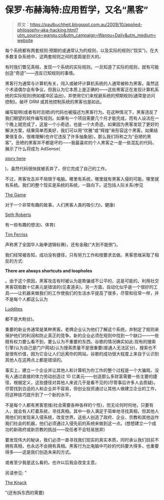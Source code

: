 # 保罗·布赫海特:应用哲学，又名“黑客”

> 原文：<https://paulbuchheit.blogspot.com.au/2009/10/applied-philosophy-aka-hacking.html?utm_source=wanqu.co&utm_campaign=Wanqu+Daily&utm_medium=website>

每个系统都有两套规则:预期的或通常认为的规则，以及实际的规则(“现实”)。在大多数复杂系统中，这两套规则之间的差距是巨大的。

有时我们瞥见真相，发现一个系统的实际规则。一旦知道了实际的规则，就有可能创造“奇迹”——违反已知规则的事情。

黑客行为通常与计算机有关，闯入或破坏计算机系统的人通常被称为黑客。虽然这个术语偶尔会有争议，但我认为它本质上是正确的——这些黑客正在发现计算机系统的实际规则(例如缓冲区溢出)，并使用它们来规避系统的预期规则(通常是访问控制)。破坏 DRM 或其他控制系统的黑客也是如此。

编写聪明(或者有时丑陋)的代码也被描述为黑客行为。在这种情况下，黑客违反了我们期望的软件编写规则。如果有一个项目需要几个月才能完成，而有人设法在一个晚上就完成了，这是一个小奇迹，也是一个大奇迹。如果因为黑客发现了更好的解决方案，结果简单而美好，我们可以用“优雅”或“辉煌”来形容这个黑客。如果结果很复杂，很难理解(也许它违反了许多抽象层)，那么我们将称之为“丑陋的黑客”。丑陋的黑客并不都是坏的——我最喜欢的个人黑客之一是一些混乱的代码，展示了什么将成为 AdSense(

[story here](http://paulbuchheit.blogspot.com/2009/01/communicating-with-code.html)

)，虽然代码很快就被丢弃了，但它完成了自己的工作。

不过，黑客攻击并不局限于电脑。哪里有系统，哪里就有黑客入侵的可能，哪里就有系统。我们的整个现实是系统的系统，一路向下。这包括人际关系(参见

[The Game](http://www.amazon.com/Game-Penetrating-Secret-Society-Artists/dp/0060554738/)

对于一个非常有趣的故事，人们黑客人类的吸引力)，健康(

[Seth Roberts](http://blog.sethroberts.net/)

有一些有趣的想法)、体育(

[Tim Ferriss](http://en.wikipedia.org/wiki/Timothy_Ferriss)

声称黑了全国华人跆拳道锦标赛)，还有金融(“大到不能倒”)。

我们经常被告知，成功没有捷径，只有努力工作和按要求去做。黑客思维采取了相反的方式:

**There are always shortcuts and loopholes**

。由于这个原因，黑客攻击有时被认为是欺骗或不公平的，这是可能的。利用社交黑客窃取数十亿美元是错误的(见麦道夫)。另一方面，自动化似乎是一个很好的工具——让机器来做我们的工作使我们的生活水平提高了很多，尽管和往常一样，并不是每个人都这么认为

[Luddites](http://en.wikipedia.org/wiki/Luddite)

都不是大粉丝)。

重要的新业务通常是某种黑客。老牌企业认为他们了解这个系统，并制定了规则来保护他们的利润和防止真正的竞争。新的企业必须在规则中找到一个缺口——一些既有权力要么看不到，要么认为不重要的东西。谷歌的情况确实如此:现有的搜索引擎(认为自己是门户网站)认为搜索质量不是很重要(普通人无法区分)，搜索也不是很有价值，因为它会让人们远离你的网站。谷歌的成功很大程度上来自于认识到其他人在这两点上都是错误的。

事实上，建立一个企业并让其他人和计算机为你工作的整个过程是一个大骗局。没有人通过直接的体力劳动创造过 10 亿美元——创造那么多财富需要一些主要的捷径，根据定义，这些捷径对其他人来说几乎是看不见的(尽管事后许多人会质疑)。尽管找到合适的人和企业并不容易，但创业投资通过让其他人做建立企业的工作，将这种技巧提升到了一个新的水平。

不是每个人都有黑客思维(社会需要各种各样的个性)，但无论何时何地，只要有人，就会有人盯着系统，寻找真相。其中一些人满足于简单地寻找真相，但其他人用他们的发现来入侵系统，改变世界。这些人创造了政府、企业、宗教和其他运作我们社会的机器，他们必须通过入侵先前的系统来做到这一点。(想想建立一个成功的新政府或新宗教的挑战——现任者不会轻易放弃)

要发现伟大的秘诀，我们必须一直寻找我们现实的真实本质，同时承认我们目前不拥有真相，也永远不会拥有真相。黑客行为比电脑中巧妙的代码要大得多，也重要得多——这是我们创造未来的方式。

或者至少我是这么看的。也许以后我会改变主意。

另请参见: "

[The Knack](//www.youtube.com/watch?v=qOtoujYOWw0)

”(还有拆东西的需要)